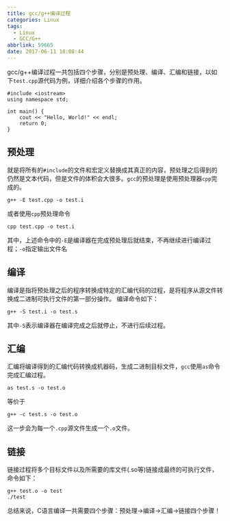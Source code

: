 ```yaml
---
title: gcc/g++编译过程
categories: Linux
tags:
  - Linux
  - GCC/G++
abbrlink: 59665
date: 2017-06-11 18:08:44
---
```

gcc/g++编译过程一共包括四个步骤，分别是预处理、编译、汇编和链接，以如下`test.cpp`源代码为例，详细介绍各个步骤的作用。
```
#include <iostream>
using namespace std;

int main() {
    cout << "Hello, World!" << endl;
    return 0;
}
```
<!--more-->

## 预处理
就是将所有的`#include`的文件和宏定义替换成其真正的内容，预处理之后得到的仍然是文本代码，但是文件的体积会大很多。`gcc`的预处理是使用预处理器`cpp`完成的。
```
g++ -E test.cpp -o test.i
```
或者使用`cpp`预处理命令
```
cpp test.cpp -o test.i
```
其中，上述命令中的`-E`是编译器在完成预处理后就结束，不再继续进行编译过程；`-o`指定输出文件名
## 编译
编译是指将预处理之后的程序转换成特定的汇编代码的过程，是将程序从源文件转换成二进制可执行文件的第一部分操作。
编译命令如下：
```
g++ -S test.i -o test.s
```
其中`-S`表示编译器在编译完成之后就停止，不进行后续过程。
## 汇编
汇编将编译得到的汇编代码转换成机器码，生成二进制目标文件，`gcc`使用`as`命令完成汇编过程。
```
as test.s -o test.o
```
等价于
```
g++ -c test.s -o test.o
```
这一步会为每一个`.cpp`源文件生成一个`.o`文件。
## 链接
链接过程将多个目标文件以及所需要的库文件(.so等)链接成最终的可执行文件，命令如下：
```
g++ test.o -o test
./test
```
总结来说，C语言编译一共需要四个步骤：预处理->编译->汇编->链接四个步骤！



